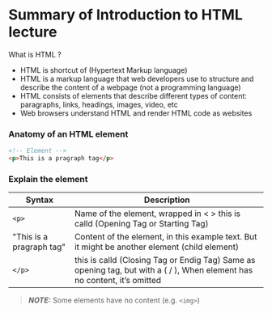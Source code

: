 # Summary of Introduction to HTML lecture

What is HTML ?

- HTML is shortcut of (Hypertext Markup language)
- HTML is a markup language that web developers use to structure and describe the content of a webpage (not a programming language)
- HTML consists of elements that describe different types of content: paragraphs, links, headings, images, video, etc
- Web browsers understand HTML and render HTML code as websites

### Anatomy of an HTML element

```html
<!-- Element -->
<p>This is a pragraph tag</p>
```

### Explain the element

| Syntax                   | Description                                                                                                               |
| ------------------------ | ------------------------------------------------------------------------------------------------------------------------- |
| `<p>`                    | Name of the element, wrapped in < > this is calld (Opening Tag or Starting Tag)                                           |
| "This is a pragraph tag" | Content of the element, in this example text. But it might be another element (child element)                             |
| `</p>`                   | this is calld (Closing Tag or Endig Tag) Same as opening tag, but with a ( / ), When element has no content, it’s omitted |

> **_NOTE:_** Some elements have no content (e.g. `<img>`)
